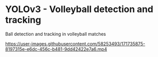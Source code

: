 # YOLOv3 - Volleyball detection and tracking
Ball detection and tracking in volleyball matches

https://user-images.githubusercontent.com/58253493/171735875-8197315e-e6dc-456c-b481-9dd42422e7a6.mp4

